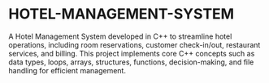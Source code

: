 # HOTEL-MANAGEMENT-SYSTEM
A Hotel Management System developed in C++ to streamline hotel operations, including room reservations, customer check-in/out, restaurant services, and billing. This project implements core C++ concepts such as data types, loops, arrays, structures, functions, decision-making, and file handling for efficient management.
